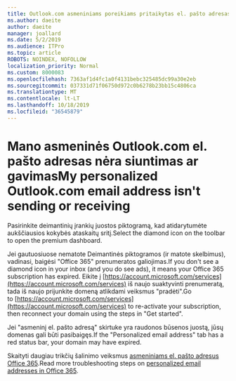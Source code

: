 ```yaml
---
title: Outlook.com asmeniniams poreikiams pritaikytas el. pašto adresas nėra siuntimas ar gavimas
ms.author: daeite
author: daeite
manager: joallard
ms.date: 5/2/2019
ms.audience: ITPro
ms.topic: article
ROBOTS: NOINDEX, NOFOLLOW
localization_priority: Normal
ms.custom: 8000083
ms.openlocfilehash: 7363af1d4fc1a0f4131bebc325485dc99a30e2eb
ms.sourcegitcommit: 037331d71f06750d972c0b6278b23bb15c4806ca
ms.translationtype: MT
ms.contentlocale: lt-LT
ms.lasthandoff: 10/18/2019
ms.locfileid: "36545879"
---
```

# <a name="my-personalized-outlookcom-email-address-isnt-sending-or-receiving"></a><span data-ttu-id="40f9d-102">Mano asmeninės Outlook.com el. pašto adresas nėra siuntimas ar gavimas</span><span class="sxs-lookup"><span data-stu-id="40f9d-102">My personalized Outlook.com email address isn't sending or receiving</span></span>

<span data-ttu-id="40f9d-103">Pasirinkite deimantinių įrankių juostos piktogramą, kad atidarytumėte aukščiausios kokybės ataskaitų sritį.</span><span class="sxs-lookup"><span data-stu-id="40f9d-103">Select the diamond icon on the toolbar to open the premium dashboard.</span></span>

<span data-ttu-id="40f9d-104">Jei gautuosiuose nematote Deimantinės piktogramos (ir matote skelbimus), vadinasi, baigėsi "Office 365" prenumeratos galiojimas.</span><span class="sxs-lookup"><span data-stu-id="40f9d-104">If you don't see a diamond icon in your inbox (and you do see ads), it means your Office 365 subscription has expired.</span></span> <span data-ttu-id="40f9d-105">Eikite į [https://account.microsoft.com/services](https://account.microsoft.com/services) iš naujo suaktyvinti prenumeratą, tada iš naujo prijunkite domeną atlikdami veiksmus "pradėti".</span><span class="sxs-lookup"><span data-stu-id="40f9d-105">Go to [https://account.microsoft.com/services](https://account.microsoft.com/services) to re-activate your subscription, then reconnect your domain using the steps in "Get started".</span></span>

<span data-ttu-id="40f9d-106">Jei "asmeninį el. pašto adresą" skirtuke yra raudonos būsenos juostą, jūsų domenas gali būti pasibaigęs.</span><span class="sxs-lookup"><span data-stu-id="40f9d-106">If the "Personalized email address" tab has a red status bar, your domain may have expired.</span></span>

<span data-ttu-id="40f9d-107">Skaityti daugiau trikčių šalinimo veiksmus [asmeniniams el. pašto adresus Office 365](https://support.office.com/article/75416a58-b225-4c02-8c07-8979403b427b?wt.mc_id=Office_Outlook_com_Alchemy).</span><span class="sxs-lookup"><span data-stu-id="40f9d-107">Read more troubleshooting steps on [personalized email addresses in Office 365](https://support.office.com/article/75416a58-b225-4c02-8c07-8979403b427b?wt.mc_id=Office_Outlook_com_Alchemy).</span></span>